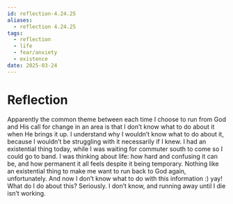 ```yaml
---
id: reflection-4.24.25
aliases:
  - reflection 4.24.25
tags:
  - reflection
  - life
  - fear/anxiety
  - existence
date: 2025-03-24
---
```

# Reflection
Apparently the common theme between each time I choose to run from God and His call for change in an area is that I don’t know what to do about it when He brings it up. I understand why I wouldn’t know what to do about it, because I wouldn’t be struggling with it necessarily if I knew. I had an existential thing today, while I was waiting for commuter south to come so I could go to band. I was thinking about life: how hard and confusing it can be, and how permanent it all feels despite it being temporary. Nothing like an existential thing to make me want to run back to God again, unfortunately. And now I don’t know what to do with this information :) yay! What do I do about this? Seriously. I don’t know, and running away until I die isn’t working.